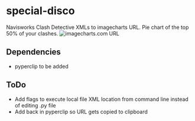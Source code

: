 # special-disco
Navisworks Clash Detective XMLs to imagecharts URL. Pie chart of the top 50% of your clashes.
 <img src="https://image-charts.com/chart?cht=p3&chs=700x200&chco=FF0000,F2F2F2&chd=t:0.11075441412520064,0.10914927768860354,0.09630818619582665,0.09149277688603531,0.08186195826645265,0.03691813804173355,0.4735152487961477&chdl=PW v FRAMING|PP v Critical Framing|ELEC v HVAC|PP v HVAC|HVAC v Critical Framing|HVAC v LIGHTING|Remainder" alt="imagecharts.com URL">
## Dependencies 
  - pyperclip to be added

## ToDo

  - Add flags to execute local file XML location from command line instead of editing .py file
  - Add back in pyperclip so URL gets copied to clipboard
